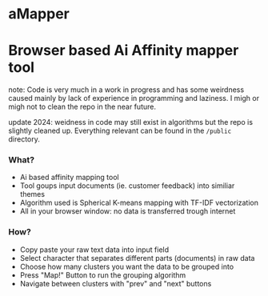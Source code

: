# aMapper
    
Browser based Ai Affinity mapper tool
=====================================

note: Code is very much in a work in progress and has some weirdness caused mainly by lack of experience in programming and laziness. I migh or migh not to clean the repo in the near future.

update 2024: weidness in code may still exist in algorithms but the repo is slightly cleaned up. Everything relevant can be found in the ```/public``` directory.

### What?

*   Ai based affinity mapping tool
*   Tool goups input documents (ie. customer feedback) into similiar themes
*   Algorithm used is Spherical K-means mapping with TF-IDF vectorization
*   All in your browser window: no data is transferred trough internet

### How?

*   Copy paste your raw text data into input field
*   Select character that separates different parts (documents) in raw data
*   Choose how many clusters you want the data to be grouped into
*   Press "Map!" Button to run the grouping algorithm
*   Navigate between clusters with "prev" and "next" buttons
